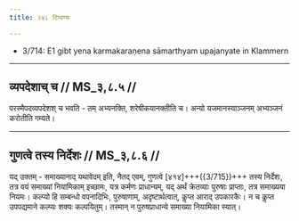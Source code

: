 ```yaml
---
title: २४८ टिप्पण्यः

---
```

- 3/714: E1 gibt yena karmakaraṇena sāmarthyam upajanyate in Klammern

____________________________________________


## व्यपदेशाच् च // MS_३,८.५ //

परस्मैपदव्यपदेशश् च भवति - तम् अभ्यनक्ति, शरेषीकयानक्तीति च। अन्यो यजमानस्याञ्जनम् अभ्यञ्जनं करोतीति गम्यते।


____________________________________________


## गुणत्वे तस्य निर्देशः // MS_३,८.६ //

यद् उक्तम् - समाख्यानाद् यथावेदम् इति, नैतद् एवम्, गुणत्वे [४१४]+++({3/715})+++ तस्य निर्देशः, तत्र वयं समाख्यां नियामिकाम् इच्छामः, यत्र कर्मणः प्राधान्यम्, यद् अर्थं क्रेतव्याः पुरुषाः प्राप्ताः, तत्र समाख्यया नियमः। कल्प्यो हि सम्बन्धो वपनादिभिः, पुरुषाणाम्, अदृष्टार्थत्वात्, कॢप्त आराद् उपकारकैः। न च कॢप्त उपपद्यमाने कल्प्यः शक्यः कल्पयितुम्। तस्मान् न पुरुषप्राधान्ये समाख्या नियामिका स्यात्।